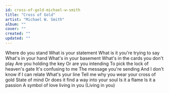 ```yaml
---
id: cross-of-gold-michael-w-smith
title: "Cross of Gold"
artist: "Michael W. Smith"
album: ""
cover: ""
created: ""
updated: ""
---
```


Where do you stand
What is your statement
What is it you're trying to say
What's in your hand
What's in your basement
What's in the cards you don't play
Are you holding the key
Or are you intending
To pick the lock of heaven's gate
It's confusing to me
The message you're sending
And I don't know if I can relate
What's your line
Tell me why you wear your cross of gold
State of mind
Or does it find a way into your soul
Is it a flame
Is it a passion
A symbol of love living in you
(Living in you)